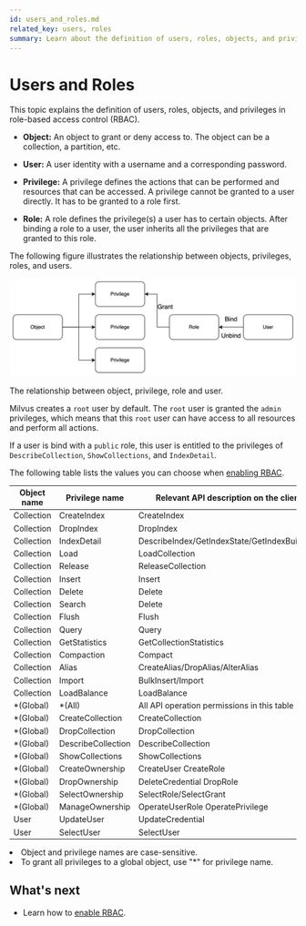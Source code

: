 ```yaml
---
id: users_and_roles.md
related_key: users, roles
summary: Learn about the definition of users, roles, objects, and privileges in role-based access control (RBAC).
---
```


# Users and Roles

This topic explains the definition of users, roles, objects, and privileges in role-based access control (RBAC).

- **Object:** An object to grant or deny access to. The object can be a collection, a partition, etc. 

- **User:** A user identity with a username and a corresponding password.

- **Privilege:** A privilege defines the actions that can be performed and resources that can be accessed. A privilege cannot be granted to a user directly. It has to be granted to a role first.

- **Role:** A role defines the privilege(s) a user has to certain objects. After binding a role to a user, the user inherits all the privileges that are granted to this role.

The following figure illustrates the relationship between objects, privileges, roles, and users.

![users_and_roles](../../../assets/users_and_roles.png "The relationship between object, privilege, role and user.")

The relationship between object, privilege, role and user.

Milvus creates a `root` user by default. The `root` user is granted the `admin` privileges, which means that this `root` user can have access to all resources and perform all actions.

If a user is bind with a `public` role, this user is entitled to the privileges of `DescribeCollection`, `ShowCollections`, and `IndexDetail`.

The following table lists the values you can choose when [enabling RBAC](rbac.md).

| Object name | Privilege name     | Relevant API description on the client side       |
|-------------|--------------------|---------------------------------------------------|
| Collection  | CreateIndex        | CreateIndex                                       |
| Collection  | DropIndex          | DropIndex                                         |
| Collection  | IndexDetail        | DescribeIndex/GetIndexState/GetIndexBuildProgress |
| Collection  | Load               | LoadCollection                                    |
| Collection  | Release            | ReleaseCollection                                 |
| Collection  | Insert             | Insert                                            |
| Collection  | Delete             | Delete                                            |
| Collection  | Search             | Delete                                            |
| Collection  | Flush              | Flush                                             |
| Collection  | Query              | Query                                             |
| Collection  | GetStatistics      | GetCollectionStatistics                           |
| Collection  | Compaction         | Compact                                           |
| Collection  | Alias              | CreateAlias/DropAlias/AlterAlias                  |
| Collection  | Import             | BulkInsert/Import                                 |
| Collection  | LoadBalance        | LoadBalance                                       |
| *(Global)   | *(All)             | All API operation permissions in this table       |
| *(Global)   | CreateCollection   | CreateCollection                                  |
| *(Global)   | DropCollection     | DropCollection                                    |
| *(Global)   | DescribeCollection | DescribeCollection                                |
| *(Global)   | ShowCollections    | ShowCollections                                   |
| *(Global)   | CreateOwnership    | CreateUser CreateRole                             |
| *(Global)   | DropOwnership      | DeleteCredential DropRole                         |
| *(Global)   | SelectOwnership    | SelectRole/SelectGrant                            |
| *(Global)   | ManageOwnership    | OperateUserRole OperatePrivilege                  |
| User        | UpdateUser         | UpdateCredential                                  |
| User        | SelectUser         | SelectUser                                        |


<div class="alert note">
<li>Object and privilege names are case-sensitive.</li>
<li>To grant all privileges to a global object, use "*" for privilege name.</li>
</div>

## What's next
- Learn how to [enable RBAC](rbac.md).

